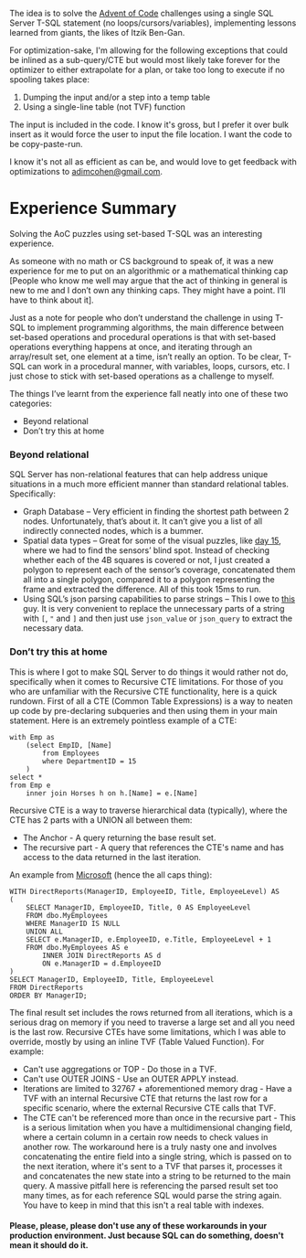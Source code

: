 The idea is to solve the [Advent of Code](https://adventofcode.com) challenges using a single SQL Server T-SQL statement (no loops/cursors/variables), implementing lessons learned from giants, the likes of Itzik Ben-Gan.

For optimization-sake, I'm allowing for the following exceptions that could be inlined as a sub-query/CTE but would most likely take forever for the optimizer to either extrapolate for a plan, or take too long to execute if no spooling takes place:
1. Dumping the input and/or a step into a temp table
2. Using a single-line table (not TVF) function

The input is included in the code. I know it's gross, but I prefer it over bulk insert as it would force the user to input the file location.
I want the code to be copy-paste-run.

I know it's not all as efficient as can be, and would love to get feedback with optimizations to adimcohen@gmail.com.


# Experience Summary
Solving the AoC puzzles using set-based T-SQL was an interesting experience.

As someone with no math or CS background to speak of, it was a new experience for me to put on an algorithmic or a mathematical thinking cap [People who know me well may argue that the act of thinking in general is new to me and I don’t own any thinking caps. They might have a point. I’ll have to think about it].

Just as a note for people who don’t understand the challenge in using T-SQL to implement programming algorithms, the main difference between set-based operations and procedural operations is that with set-based operations everything happens at once, and iterating through an array/result set, one element at a time, isn’t really an option.
To be clear, T-SQL can work in a procedural manner, with variables, loops, cursors, etc. I just chose to stick with set-based operations as a challenge to myself.

The things I’ve learnt from the experience fall neatly into one of these two categories:
- Beyond relational
- Don’t try this at home

### Beyond relational
SQL Server has non-relational features that can help address unique situations in a much more efficient manner than standard relational tables.
Specifically:
- Graph Database – Very efficient in finding the shortest path between 2 nodes. Unfortunately, that’s about it. It can’t give you a list of all indirectly connected nodes, which is a bummer.
- Spatial data types – Great for some of the visual puzzles, like [day 15](https://adventofcode.com/2022/day/15), where we had to find the sensors’ blind spot. Instead of checking whether each of the 4B squares is covered or not, I just created a polygon to represent each of the sensor’s coverage, concatenated them all into a single polygon, compared it to a polygon representing the frame and extracted the difference.
All of this took 15ms to run.
- Using SQL’s json parsing capabilities to parse strings – This I owe to [this](https://github.com/stonebr00k) guy. It is very convenient to replace the unnecessary parts of a string with `[`, `"` and `]` and then just use `json_value` or `json_query` to extract the necessary data.

### Don’t try this at home
This is where I got to make SQL Server to do things it would rather not do, specifically when it comes to Recursive CTE limitations.
For those of you who are unfamiliar with the Recursive CTE functionality, here is a quick rundown.
First of all a CTE (Common Table Expressions) is a way to neaten up code by pre-declaring subqueries and then using them in your main statement.
Here is an extremely pointless example of a CTE:
```
with Emp as
    (select EmpID, [Name]
        from Employees
        where DepartmentID = 15
    )
select *
from Emp e
    inner join Horses h on h.[Name] = e.[Name]
```
Recursive CTE is a way to traverse hierarchical data (typically), where the CTE has 2 parts with a UNION all between them:
- The Anchor - A query returning the base result set.
- The recursive part - A query that references the CTE's name and has access to the data returned in the last iteration.

An example from [Microsoft](https://learn.microsoft.com/en-us/sql/t-sql/queries/with-common-table-expression-transact-sql?view=sql-server-ver16) (hence the all caps thing):
```
WITH DirectReports(ManagerID, EmployeeID, Title, EmployeeLevel) AS
(
    SELECT ManagerID, EmployeeID, Title, 0 AS EmployeeLevel
    FROM dbo.MyEmployees
    WHERE ManagerID IS NULL
    UNION ALL
    SELECT e.ManagerID, e.EmployeeID, e.Title, EmployeeLevel + 1
    FROM dbo.MyEmployees AS e
        INNER JOIN DirectReports AS d
        ON e.ManagerID = d.EmployeeID
)
SELECT ManagerID, EmployeeID, Title, EmployeeLevel
FROM DirectReports
ORDER BY ManagerID;
```
The final result set includes the rows returned from all iterations, which is a serious drag on memory if you need to traverse a large set and all you need is the last row.
Recursive CTEs have some limitations, which I was able to override, mostly by using an inline TVF (Table Valued Function).
For example:
- Can't use aggregations or TOP - Do those in a TVF.
- Can't use OUTER JOINS - Use an OUTER APPLY instead.
- Iterations are limited to 32767 + aforementioned memory drag - Have a TVF with an internal Recursive CTE that returns the last row for a specific scenario, where the external Recursive CTE calls that TVF.
- The CTE can't be referenced more than once in the recursive part - This is a serious limitation when you have a multidimensional changing field, where a certain column in a certain row needs to check values in another row. The workaround here is a truly nasty one and involves concatenating the entire field into a single string, which is passed on to the next iteration, where it's sent to a TVF that parses it, processes it and concatenates the new state into a string to be returned to the main query.
A massive pitfall here is referencing the parsed result set too many times, as for each reference SQL would parse the string again. You have to keep in mind that this isn't a real table with indexes.

#### Please, please, please don't use any of these workarounds in your production environment. Just because SQL can do something, doesn't mean it should do it.

